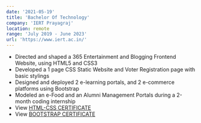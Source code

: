 ```yaml
---
date: '2021-05-19'
title: 'Bachelor Of Technology'
company: 'IERT Prayagraj'
location: remote
range: 'July 2019 - June 2023'
url: 'https://www.iert.ac.in/'
---
```


- Directed and shaped a 365 Entertainment and Blogging Frontend Website, using HTML5 and CSS3
- Developed a 1 page CSS Static Website and Voter Registration page with basic stylings
- Designed and deployed 2 e-learning portals, and 2 e-commerce platforms using Bootstrap
- Modeled an e-Food and an Alumni Management Portals during a 2-month coding internship
- View [HTML-CSS CERTIFICATE](https://drive.google.com/file/d/1W7c94PXLUn6LM4JOJuC-hKAgOknh6-U_/view?usp=sharing)
- View [BOOTSTRAP CERTIFICATE](https://drive.google.com/file/d/1e4Tx7ghRP06EyBlulRoT9Qi5m3EAaWtj/view?usp=sharing)
